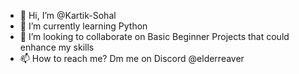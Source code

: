 - 👋 Hi, I’m @Kartik-Sohal
- 🌱 I’m currently learning Python
- 💞️ I’m looking to collaborate on Basic Beginner Projects that could enhance my skills
- 📫 How to reach me? Dm me on Discord @elderreaver

<!---
Kartik-Sohal/Kartik-Sohal is a ✨ special ✨ repository because its `README.md` (this file) appears on your GitHub profile.
You can click the Preview link to take a look at your changes.
--->
